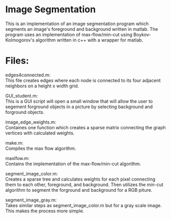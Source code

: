 # Image Segmentation

This is an implementation of an image segmentation program which segments 
an image's foreground and background written in matlab. The program uses an implementation of max-flow/min-cut 
using Boykov-Kolmogorov's algorithm written in c++ with a wrapper for matlab.

# Files:

edges4connected.m:<br>
This file creates edges where each node
is connected to its four adjacent neighbors on a 
height x width grid.

GUI_student.m:<br>
This is a GUI script will open a small window that will allow the user
to segement forground objects in a picture by selecting background 
and forground objects.

image_edge_weights.m:<br>
Containes one function which creates a sparse matrix 
connecting the graph vertices with calculated weights.

make.m:<br>
Compiles the max flow algorithm.

maxlfow.m:<br>
Contains the implementation of the max-flow/min-cut algorithm.

segment_image_color.m:<br>
Creates a sparse tree and calculates weights for each pixel connecting them
to each other, foreground, and background. Then utilizes the min-cut algorithm 
to segment the forground and background for a RGB piture.

segment_image_gray.m:<br>
Takes similar steps as segment_image_color.m but for a gray scale image. This makes the
process more simple.




